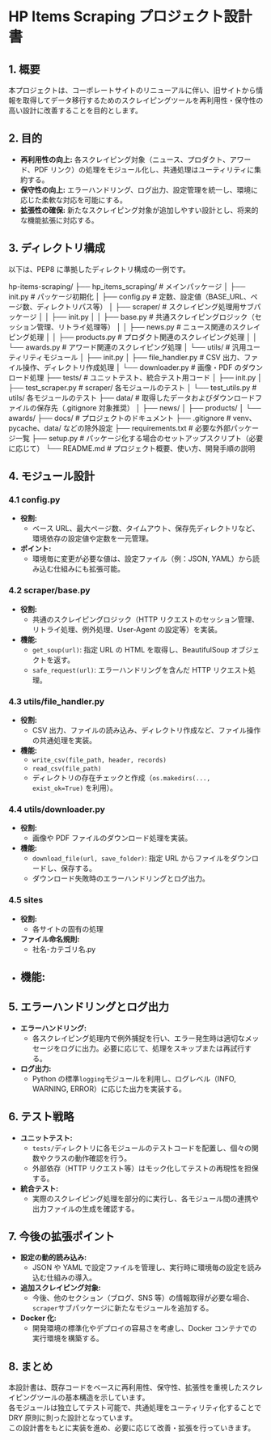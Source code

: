 # HP Items Scraping プロジェクト設計書

## 1. 概要

本プロジェクトは、コーポレートサイトのリニューアルに伴い、旧サイトから情報を取得してデータ移行するためのスクレイピングツールを再利用性・保守性の高い設計に改善することを目的とします。

## 2. 目的

- **再利用性の向上:** 各スクレイピング対象（ニュース、プロダクト、アワード、PDF リンク）の処理をモジュール化し、共通処理はユーティリティに集約する。
- **保守性の向上:** エラーハンドリング、ログ出力、設定管理を統一し、環境に応じた柔軟な対応を可能にする。
- **拡張性の確保:** 新たなスクレイピング対象が追加しやすい設計とし、将来的な機能拡張に対応する。

## 3. ディレクトリ構成

以下は、PEP8 に準拠したディレクトリ構成の一例です。

hp-items-scraping/
├── hp_items_scraping/ # メインパッケージ
│ ├── init.py # パッケージ初期化
│ ├── config.py # 定数、設定値（BASE_URL、ページ数、ディレクトリパス等）
│ ├── scraper/ # スクレイピング処理用サブパッケージ
│ │ ├── init.py
│ │ ├── base.py # 共通スクレイピングロジック（セッション管理、リトライ処理等）
│ │ ├── news.py # ニュース関連のスクレイピング処理
│ │ ├── products.py # プロダクト関連のスクレイピング処理
│ │ └── awards.py # アワード関連のスクレイピング処理
│ └── utils/ # 汎用ユーティリティモジュール
│ ├── init.py
│ ├── file_handler.py # CSV 出力、ファイル操作、ディレクトリ作成処理
│ └── downloader.py # 画像・PDF のダウンロード処理
├── tests/ # ユニットテスト、統合テスト用コード
│ ├── init.py
│ ├── test_scraper.py # scraper/ 各モジュールのテスト
│ └── test_utils.py # utils/ 各モジュールのテスト
├── data/ # 取得したデータおよびダウンロードファイルの保存先（.gitignore 対象推奨） │ ├── news/
│ ├── products/
│ └── awards/
├── docs/ # プロジェクトのドキュメント
├── .gitignore # venv、pycache、data/ などの除外設定
├── requirements.txt # 必要な外部パッケージ一覧
├── setup.py # パッケージ化する場合のセットアップスクリプト（必要に応じて）
└── README.md # プロジェクト概要、使い方、開発手順の説明

## 4. モジュール設計

### 4.1 config.py

- **役割:**
  - ベース URL、最大ページ数、タイムアウト、保存先ディレクトリなど、環境依存の設定値や定数を一元管理。
- **ポイント:**
  - 環境毎に変更が必要な値は、設定ファイル（例：JSON, YAML）から読み込む仕組みにも拡張可能。

### 4.2 scraper/base.py

- **役割:**
  - 共通のスクレイピングロジック（HTTP リクエストのセッション管理、リトライ処理、例外処理、User-Agent の設定等）を実装。
- **機能:**
  - `get_soup(url)`: 指定 URL の HTML を取得し、BeautifulSoup オブジェクトを返す。
  - `safe_request(url)`: エラーハンドリングを含んだ HTTP リクエスト処理。

### 4.3 utils/file_handler.py

- **役割:**
  - CSV 出力、ファイルの読み込み、ディレクトリ作成など、ファイル操作の共通処理を実装。
- **機能:**
  - `write_csv(file_path, header, records)`
  - `read_csv(file_path)`
  - ディレクトリの存在チェックと作成（`os.makedirs(..., exist_ok=True)` を利用）。

### 4.4 utils/downloader.py

- **役割:**
  - 画像や PDF ファイルのダウンロード処理を実装。
- **機能:**
  - `download_file(url, save_folder)`: 指定 URL からファイルをダウンロードし、保存する。
  - ダウンロード失敗時のエラーハンドリングとログ出力。

### 4.5 sites

- **役割:**
  - 各サイトの固有の処理
- **ファイル命名規則:**
  - 社名-カテゴリ名.py
- **機能:**
  -

## 5. エラーハンドリングとログ出力

- **エラーハンドリング:**
  - 各スクレイピング処理内で例外捕捉を行い、エラー発生時は適切なメッセージをログに出力。必要に応じて、処理をスキップまたは再試行する。
- **ログ出力:**
  - Python の標準`logging`モジュールを利用し、ログレベル（INFO, WARNING, ERROR）に応じた出力を実装する。

## 6. テスト戦略

- **ユニットテスト:**
  - `tests/`ディレクトリに各モジュールのテストコードを配置し、個々の関数やクラスの動作確認を行う。
  - 外部依存（HTTP リクエスト等）はモック化してテストの再現性を担保する。
- **統合テスト:**
  - 実際のスクレイピング処理を部分的に実行し、各モジュール間の連携や出力ファイルの生成を確認する。

## 7. 今後の拡張ポイント

- **設定の動的読み込み:**
  - JSON や YAML で設定ファイルを管理し、実行時に環境毎の設定を読み込む仕組みの導入。
- **追加スクレイピング対象:**
  - 今後、他のセクション（ブログ、SNS 等）の情報取得が必要な場合、`scraper`サブパッケージに新たなモジュールを追加する。
- **Docker 化:**
  - 開発環境の標準化やデプロイの容易さを考慮し、Docker コンテナでの実行環境を構築する。

## 8. まとめ

本設計書は、既存コードをベースに再利用性、保守性、拡張性を重視したスクレイピングツールの基本構造を示しています。  
各モジュールは独立してテスト可能で、共通処理をユーティリティ化することで DRY 原則に則った設計となっています。  
この設計書をもとに実装を進め、必要に応じて改善・拡張を行っていきます。
